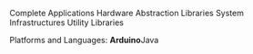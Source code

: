 Complete Applications
Hardware Abstraction Libraries
System Infrastructures
Utility Libraries


Platforms and Languages:
**Arduino**Java
